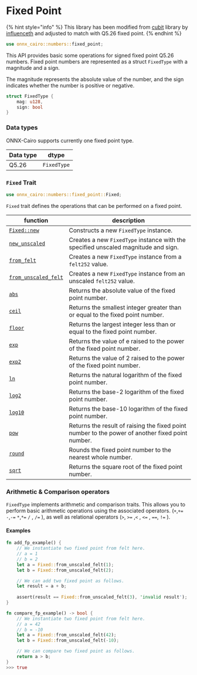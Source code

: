# Fixed Point

{% hint style="info" %}
This library has been modified from [cubit](https://github.com/influenceth/cubit) library by [influenceth](https://github.com/influenceth) and adjusted to match with Q5.26 fixed point.
{% endhint %}

```rust
use onnx_cairo::numbers::fixed_point;
```

This API provides basic some operations for signed fixed point Q5.26 numbers. Fixed point numbers are represented as a struct `FixedType` with a magnitude and a sign.&#x20;

The magnitude represents the absolute value of the number, and the sign indicates whether the number is positive or negative.

```rust
struct FixedType {
    mag: u128,
    sign: bool
}
```

### Data types

ONNX-Cairo supports currently one fixed point type.

| Data type | dtype       |
| --------- | ----------- |
| Q5.26     | `FixedType` |

### **`Fixed` Trait**

```rust
use onnx_cairo::numbers::fixed_point::Fixed;
```

`Fixed` trait defines the operations that can be performed on a fixed point.

| function                                              | description                                                                                      |
| ----------------------------------------------------- | ------------------------------------------------------------------------------------------------ |
| [`Fixed::new`](fixed-new.md)                          | Constructs a new `FixedType` instance.                                                           |
| [`new_unscaled`](fixed-new\_unscaled.md)              | Creates a new `FixedType` instance with the specified unscaled magnitude and sign.               |
| [`from_felt`](fixed-from\_felt.md)                    | Creates a new `FixedType` instance from a `felt252` value.                                       |
| [`from_unscaled_felt`](fixed-from\_unscaled\_felt.md) | Creates a new `FixedType` instance from an unscaled `felt252` value.                             |
| [`abs`](fp.abs.md)                                    | Returns the absolute value of the fixed point number.                                            |
| [`ceil`](fp.ceil.md)                                  | Returns the smallest integer greater than or equal to the fixed point number.                    |
| [`floor`](fp.floor.md)                                | Returns the largest integer less than or equal to the fixed point number.                        |
| [`exp`](fp.exp.md)                                    | Returns the value of e raised to the power of the fixed point number.                            |
| [`exp2`](fp.exp2.md)                                  | Returns the value of 2 raised to the power of the fixed point number.                            |
| [`ln`](fp.ln.md)                                      | Returns the natural logarithm of the fixed point number.                                         |
| [`log2`](fp.log2.md)                                  | Returns the base-2 logarithm of the fixed point number.                                          |
| [`log10`](fp.log10.md)                                | Returns the base-10 logarithm of the fixed point number.                                         |
| [`pow`](fp.pow.md)                                    | Returns the result of raising the fixed point number to the power of another fixed point number. |
| [`round`](fp.round.md)                                | Rounds the fixed point number to the nearest whole number.                                       |
| [`sqrt`](fp.sqrt.md)                                  | Returns the square root of the fixed point number.                                               |

### Arithmetic & Comparison operators

`FixedType` implements arithmetic and comparison traits. This allows you to perform basic arithmetic operations using the associated operators. (`+`,`+=` `-`,`-=` `*`,`*=` `/` , `/=` ), as well as relational operators (`>`, `>=` ,`<` , `<=` , `==`, `!=` ).

#### Examples

```rust
fn add_fp_example() {
    // We instantiate two fixed point from felt here.
    // a = 1
    // b = 2
    let a = Fixed::from_unscaled_felt(1);
    let b = Fixed::from_unscaled_felt(2);

    // We can add two fixed point as follows.
    let result = a + b;
    
    assert(result == Fixed::from_unscaled_felt(3), 'invalid result');
}
```

```rust
fn compare_fp_example() -> bool {
    // We instantiate two fixed point from felt here.
    // a = 42
    // b = -10
    let a = Fixed::from_unscaled_felt(42); 
    let b = Fixed::from_unscaled_felt(-10);

    // We can compare two fixed point as follows.
    return a > b;
}
>>> true
```
